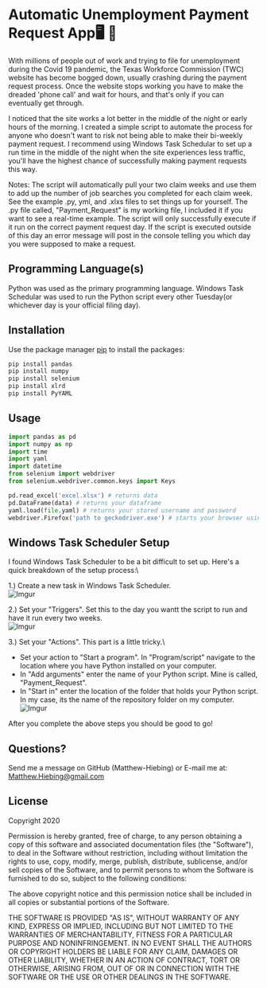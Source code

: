 # Automatic Unemployment Payment Request App:desktop_computer: :briefcase:
With millions of people out of work and trying to file for unemployment during the Covid 19 pandemic, the Texas Workforce Commission (TWC) website has become bogged down, usually crashing during the payment request process. Once the website stops working you have to make the dreaded 'phone call' and wait for hours, and that's only if you can eventually get through.

I noticed that the site works a lot better in the middle of the night or early hours of the morning.  I created a simple script to automate the process for anyone who doesn't want to risk not being able to make their bi-weekly payment request.  I recommend using Windows Task Schedular to set up a run time in the middle of the night when the site experiences less traffic, you'll have the highest chance of successfully making payment requests this way.

Notes:
The script will automatically pull your two claim weeks and use them to add up the number of job searches you completed for each claim week.
See the example .py, yml, and .xlxs files to set things up for yourself.  The .py file called, "Payment_Request" is my working file, I included it if you want to see a real-time example.  The script will only successfully execute if it run on the correct payment request day.  If the script is executed outside of this day an error message will post in the console telling you which day you were supposed to make a request.
 
## Programming Language(s)
Python was used as the primary programming language.
Windows Task Schedular was used to run the Python script every other Tuesday(or whichever day is your official filing day).


## Installation
Use the package manager [pip](https://pip.pypa.io/en/stable/) to install the packages:

```bash
pip install pandas
pip install numpy
pip install selenium
pip install xlrd
pip install PyYAML
```

## Usage
```python
import pandas as pd
import numpy as np
import time
import yaml
import datetime
from selenium import webdriver
from selenium.webdriver.common.keys import Keys

pd.read_excel('excel.xlsx') # returns data
pd.DataFrame(data) # returns your dataframe
yaml.load(file.yaml) # returns your stored username and password
webdriver.Firefox('path to geckodriver.exe') # starts your browser using geckodriver.exe
```

## Windows Task Scheduler Setup
I found Windows Task Scheduler to be a bit difficult to set up.  Here's a quick breakdown of the setup process:\

1.) Create a new task in Windows Task Scheduler.\
![Imgur](https://i.imgur.com/xaTqG3d.png)

2.) Set your "Triggers".  Set this to the day you wantt the script to run and have it run every two weeks.\
![Imgur](https://i.imgur.com/NHVgAgo.png)

3.) Set your "Actions".  This part is a little tricky.\
* Set your action to "Start a program".  In "Program/script" navigate to the location where you have Python installed on your computer.
* In "Add arguments" enter the name of your Python script.  Mine is called, "Payment_Request".
* In "Start in" enter the location of the folder that holds your Python script.  In my case, its the name of the repository folder on my computer.\
![Imgur](https://i.imgur.com/WLpDRHv.png)

After you complete the above steps you should be good to go!

## Questions?
Send me a message on GitHub (Matthew-Hiebing) or E-mail me at: Matthew.Hiebing@gmail.com

## License
Copyright 2020

Permission is hereby granted, free of charge, to any person obtaining a copy of this software and associated documentation files (the "Software"), to deal in the Software without restriction, including without limitation the rights to use, copy, modify, merge, publish, distribute, sublicense, and/or sell copies of the Software, and to permit persons to whom the Software is furnished to do so, subject to the following conditions:

The above copyright notice and this permission notice shall be included in all copies or substantial portions of the Software.

THE SOFTWARE IS PROVIDED "AS IS", WITHOUT WARRANTY OF ANY KIND, EXPRESS OR IMPLIED, INCLUDING BUT NOT LIMITED TO THE WARRANTIES OF MERCHANTABILITY, FITNESS FOR A PARTICULAR PURPOSE AND NONINFRINGEMENT. IN NO EVENT SHALL THE AUTHORS OR COPYRIGHT HOLDERS BE LIABLE FOR ANY CLAIM, DAMAGES OR OTHER LIABILITY, WHETHER IN AN ACTION OF CONTRACT, TORT OR OTHERWISE, ARISING FROM, OUT OF OR IN CONNECTION WITH THE SOFTWARE OR THE USE OR OTHER DEALINGS IN THE SOFTWARE.
